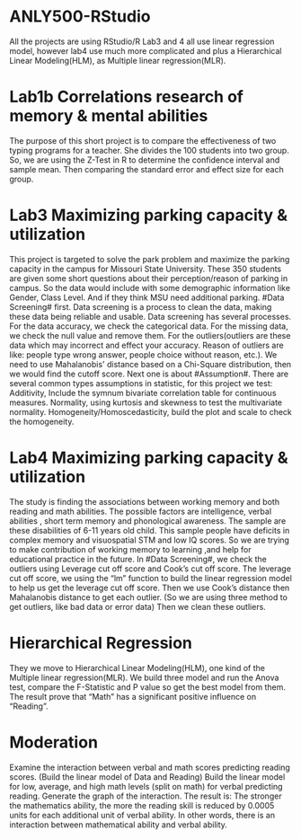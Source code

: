 # ANLY500-RStudio
All the projects are using RStudio/R  Lab3 and 4 all use linear regression model, however lab4 use much more complicated and plus a Hierarchical Linear Modeling(HLM), as Multiple linear regression(MLR).

# Lab1b Correlations research of memory & mental abilities
The purpose of this short project is to compare the effectiveness of two typing programs for a teacher. She divides the 100 students into two group. So, we are using the Z-Test in R to determine the confidence interval and sample mean. Then comparing the standard error and effect size for each group.

# Lab3 Maximizing parking capacity & utilization
This project is targeted to solve the park problem and maximize the parking capacity in the campus for Missouri State University. These 350 students are given some short questions about their perception/reason of parking in campus. So the data would include with some demographic information like Gender, Class Level. And if they think MSU need additional parking.
#Data Screening# first. Data screening is a process to clean the data, making these data being reliable and usable. Data screening has several processes.
For the data accuracy, we check the categorical data.
For the missing data, we check the null value and remove them.
For the outliers(outliers are these data which may incorrect and effect your accuracy. Reason of outliers are like: people type wrong answer, people choice without reason, etc.). We need to use Mahalanobis' distance based on a Chi-Square distribution, then we would find the cutoff score. 
 Next one is about #Assumption#. There are several common types assumptions in statistic, for this project we test:
Additivity, Include the symnum bivariate correlation table for continuous measures.
Normality, using kurtosis and skewness to test the multivariate normality.
Homogeneity/Homoscedasticity, build the plot and scale to check the homogeneity.

# Lab4 Maximizing parking capacity & utilization
The study is finding the associations between working memory and both reading and math abilities. The possible factors are intelligence, verbal abilities , short term memory and phonological awareness. The sample are these disabilities of 6-11 years old child. This sample people have deficits in complex memory and visuospatial STM and low IQ scores. So we are trying to make contribution of working memory to learning ,and help for educational practice in the future. 
In #Data Screening#, we check the outliers using Leverage cut off score and Cook’s cut off score.
The leverage cut off score, we using the “lm” function to build the linear regression model to help us get the leverage cut off score. Then we use Cook’s distance then Mahalanobis distance to get each outlier. (So we are using three method to get outliers, like bad data or error data)
Then we clean these outliers.
 # Hierarchical Regression
They we move to Hierarchical Linear Modeling(HLM), one kind of the Multiple linear regression(MLR). We build three model and run the Anova test, compare the F-Statistic and P value so get the best model from them. The result prove that “Math” has a significant positive influence on “Reading”. 
 # Moderation
Examine the interaction between verbal and math scores predicting reading scores. (Build the linear model of Data and Reading)
Build the linear model for low, average, and high math levels (split on math) for verbal predicting reading.
Generate the graph of the interaction.
The result is: The stronger the mathematics ability, the more the reading skill is reduced by 0.0005 units for each additional unit of verbal ability. In other words, there is an interaction between mathematical ability and verbal ability.
